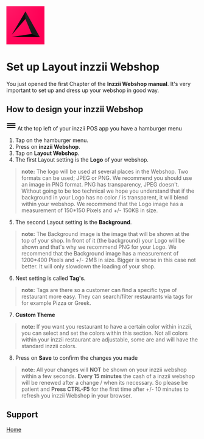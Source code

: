 <img src="../Assets/Pictures/play_store_512.png" alt="inzzii logo" width="100"/>

# Set up Layout inzzii Webshop

You just opened the first Chapter of the **Inzzii Webshop manual**. It's very important to set up and dress up your webshop in good way.

## How to design your inzzii Webshop

<img src="../Assets/Pictures/Hmenu.png" alt="hamburgermenu" width="25" height="25"/> At the top left of your inzzii POS app you have a hamburger menu 
1. Tap on the hamburger menu.
2. Press on **inzzii Webshop**.
3. Tap on **Layout Webshop**.
4. The first Layout setting is the **Logo** of your webshop.
> **note:** The logo will be used at several places in the Webshop. Two formats can be used; JPEG or PNG. We recommend you should use an image in PNG format. PNG has transparency, JPEG doesn't. Without going to be too technical we hope you understand that if the background in your Logo has no color / is transparent, it will blend within your webshop. 
We recommend that the Logo image has a measurement of 150*150 Pixels and +/- 150KB in size.
5. The second Layout setting is the **Background**.
> **note:** The Background image is the image that will be shown at the top of your shop. In front of it (the background) your Logo will be shown and that's why we recommend PNG for your Logo. We recommend that the Background image has a measurement of 1200*400 Pixels and +/- 2MB in size. Bigger is worse in this case not better. It will only slowdown the loading of your shop.
6. Next setting is called **Tag's**.
> **note:** Tags are there so a customer can find a specific type of restaurant more easy. They can search/filter restaurants via tags for for example Pizza or Greek.
7. **Custom Theme**
> **note:** If you want you restaurant to have a certain color within inzzii, you can select and set the colors within this section. Not all colors within your inzzii restaurant are adjustable, some are and will have the standard inzzii colors. 
8. Press on **Save** to confirm the changes you made

> **note:** All your changes will **NOT** be shown on your inzzii webshop within a few seconds. **Every 15 minutes** the cash of a inzzii webshop will be renewed after a change / when its necessary. So please be patient and **Press CTRL-F5** for the first time after +/- 10 minutes to refresh you inzzii Webshop in your browser.



## Support
[Home](../index.md)